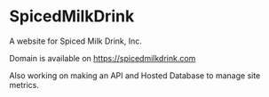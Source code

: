 ﻿# SpicedMilkDrink

A website for Spiced Milk Drink, Inc. 

Domain is available on https://spicedmilkdrink.com

Also working on making an API and Hosted Database to manage site metrics.
